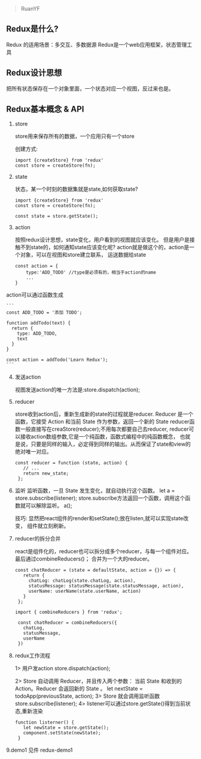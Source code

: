 
> RuanYF
## Redux是什么?

Redux 的适用场景：多交互、多数据源
Redux是一个web应用框架，状态管理工具

## Redux设计思想
把所有状态保存在一个对象里面，一个状态对应一个视图，反过来也是。


## Redux基本概念 & API

1. store
    
   store用来保存所有的数据，一个应用只有一个store

   创建方式:
   ```
   import {createStore} from 'redux'
   const store = createStore(fn);
   ```

2. state

    状态，某一个时刻的数据集就是state,如何获取state?

    ```
    import {createStore} from 'redux'
    const store = createStore(fn);

    const state = store.getState();
    ```

3. action

    按照redux设计思想，state变化，用户看到的视图就应该变化。
    但是用户是接触不到state的，如何通知state应该变化呢?
    action就是做这个的，action是一个对象，可以在视图和store建立联系，
    运送数据给state

    ```
    const action = {
        type:'ADD_TODO' //type是必须有的，相当于action的name
        ...
    }
    ```
    
 action可以通过函数生成

    ```
    const ADD_TODO = '添加 TODO';

    function addTodo(text) {
      return {
        type: ADD_TODO,
        text
      }
    }

    const action = addTodo('Learn Redux');
    ```

4. 发送action
   
   视图发送action的唯一方法是:store.dispatch(action);

5. reducer

   store收到action后，重新生成新的state的过程就是reducer.
   Reducer 是一个函数，它接受 Action 和当前 State 作为参数，返回一个新的 State
   reducer函数一般直接写在creaStore(reducer);不用每次都要自己去reducer,
   reducer可以接收action数组参数,它是一个纯函数，函数式编程中的纯函数概念，
   也就是说，只要是同样的输入，必定得到同样的输出。从而保证了state和view的绝对唯一对应。
   ```
   const reducer = function (state, action) {
      // ...
      return new_state;
    };
   ```

6. 监听
   监听函数，一旦 State 发生变化，就自动执行这个函数。
   let a = store.subscribe(listener);
   store.subscribe方法返回一个函数，调用这个函数就可以解除监听。
   a();

   技巧: 显然把react组件的render和setState();放在listen,就可以实现state改变，
         组件就立刻刷新。

7. reducer的拆分合并

   react是组件化的，reducer也可以拆分成多个reducer，与每一个组件对应。最后通过combineReducers()；
   合并为一个大的reducer。
   ```
   const chatReducer = (state = defaultState, action = {}) => {
      return {
        chatLog: chatLog(state.chatLog, action),
        statusMessage: statusMessage(state.statusMessage, action),
        userName: userName(state.userName, action)
      }
    };
   ```

   ```
   import { combineReducers } from 'redux';

    const chatReducer = combineReducers({
      chatLog,
      statusMessage,
      userName
    })

   ```


8. redux工作流程

   1> 用户发action  store.dispatch(action);

   2> Store 自动调用 Reducer，并且传入两个参数：
      当前 State 和收到的Action。Reducer 会返回新的 State 。
      let nextState = todoApp(previousState, action);
   3> Store 就会调用监听函数store.subscribe(listener);
   4> listener可以通过store.getState()得到当前状态,重新渲染
   ```
   function listerner() {
      let newState = store.getState();
      component.setState(newState);   
    }
   ```

9.demo1 见件 redux-demo1